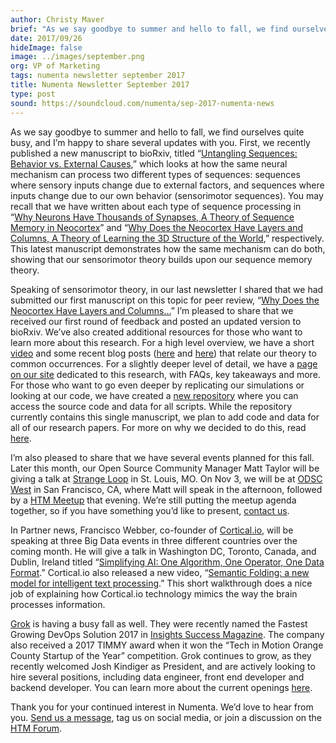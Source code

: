 ```yaml
---
author: Christy Maver
brief: "As we say goodbye to summer and hello to fall, we find ourselves quite busy, and I’m happy to share several updates with you. First, we recently published a new manuscript to bioRxiv, titled “Untangling Sequences: Behavior vs. External Causes,” which looks at how the same neural mechanism can process two different types of sequences: sequences where sensory inputs change due to external factors, and sequences where inputs change due to our own behavior (sensorimotor sequences)."
date: 2017/09/26
hideImage: false
image: ../images/september.png
org: VP of Marketing
tags: numenta newsletter september 2017
title: Numenta Newsletter September 2017
type: post
sound: https://soundcloud.com/numenta/sep-2017-numenta-news
---
```


As we say goodbye to summer and hello to fall, we find ourselves quite busy, and I’m happy to share several updates with you. First, we recently published a new manuscript to bioRxiv, titled “[Untangling Sequences: Behavior vs. External Causes](https://doi.org/10.1101/190678),” which looks at how the same neural mechanism can process two different types of sequences: sequences where sensory inputs change due to external factors, and sequences where inputs change due to our own behavior (sensorimotor sequences).  You may recall that we have written about each type of sequence processing in “[Why Neurons Have Thousands of Synapses, A Theory of Sequence Memory in Neocortex](https://numenta.com/papers/why-neurons-have-thousands-of-synapses-theory-of-sequence-memory-in-neocortex/)” and “[Why Does the Neocortex Have Layers and Columns, A Theory of Learning the 3D Structure of the World](https://numenta.com/papers/why-does-the-neocortex-have-layers-and-columns/),” respectively.  This latest manuscript demonstrates how the same mechanism can do both, showing that our sensorimotor theory builds upon our sequence memory theory.

Speaking of sensorimotor theory, in our last newsletter I shared that we had submitted our first manuscript on this topic for peer review, “[Why Does the Neocortex Have Layers and Columns…](https://doi.org/10.1101/162263)”  I’m pleased to share that we received our first round of feedback and posted an updated version to bioRxiv.  We’ve also created additional resources for those who want to learn more about this research.  For a high level overview, we have a short [video](https://www.youtube.com/watch?v=fhnMUc36opI) and some recent blog posts ([here](https://www.numenta.com/blog/2017/09/05/Blind-Spot/) and [here](https://www.numenta.com/blog/2017/08/29/Method-of-Loci/)) that relate our theory to common occurrences. For a slightly deeper level of detail, we have a [page on our site](https://numenta.com/papers/why-does-the-neocortex-have-layers-and-columns/) dedicated to this research, with FAQs, key takeaways and more.  For those who want to go even deeper by replicating our simulations or looking at our code, we have created a [new repository](https://github.com/numenta/htmpapers) where you can access the source code and data for all scripts.  While the repository currently contains this single manuscript, we plan to add code and data for all of our research papers. For more on why we decided to do this, read [here](https://www.numenta.com/blog/2017/09/18/new-code-repository/).

I’m also pleased to share that we have several events planned for this fall.  Later this month, our Open Source Community Manager Matt Taylor will be giving a talk at [Strange Loop](https://numenta.com/events/2017/09/28/strangeloop/) in St. Louis, MO.  On Nov 3, we will be at [ODSC West](https://numenta.com/events/2017/11/03/odsc-west/) in San Francisco, CA, where Matt will speak in the afternoon, followed by a [HTM Meetup](https://www.meetup.com/numenta/events/243501858/) that evening.  We’re still putting the meetup agenda together, so if you have something you’d like to present, [contact us](mailto:marketing@numenta.com?subject=Interested%20in%20presenting%20at%20the%20HTM%20Meetup).

In Partner news, Francisco Webber, co-founder of [Cortical.io](http://www.cortical.io/), will be speaking at three Big Data events in three different countries over the coming month.  He will give a talk in Washington DC, Toronto, Canada, and Dublin, Ireland titled “[Simplifying AI: One Algorithm, One Operator, One Data Format](http://www.cortical.io/company/events/).” Cortical\.io also released a new video, “[Semantic Folding: a new model for intelligent text processing](https://www.youtube.com/watch?v=HLuRQKzYbb8).” This short walkthrough does a nice job of explaining how Cortical\.io technology mimics the way the brain processes information.

[Grok](http://www.grokstream.com/) is having a busy fall as well. They were recently named the Fastest Growing DevOps Solution 2017 in [Insights Success Magazine](http://www.insightssuccess.com/grok-transforming-cloud-operations-with-machine-intelligence-and-automation/). The company also received a 2017 TIMMY award when it won the “Tech in Motion Orange County Startup of the Year” competition.  Grok continues to grow, as they recently welcomed Josh Kindiger as President, and are actively looking to hire several positions, including data engineer, front end developer and backend developer.  You can learn more about the current openings [here](http://grokstream.com/careers/).

Thank you for your continued interest in Numenta. We’d love to hear from you.  [Send us a message](https://numenta.com/contact/), tag us on social media, or join a discussion on the [HTM Forum](https://discourse.numenta.org/). 
